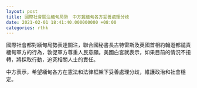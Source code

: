 ```yaml
---
layout: post
title: 國際社會關注緬甸局勢　中方冀緬甸各方妥善處理分歧
date: 2021-02-01 18:41:40.000000000 +08:00
categories: rthk
---
```


國際社會都對緬甸局勢表達關注，聯合國秘書長古特雷斯及英國首相約翰遜都譴責緬甸軍方的行為，敦促軍方尊重人民意願。美國白宮就表示，如果目前的情況不扭轉，將採取行動，追究相關人士的責任。

中方表示，希望緬甸各方在憲法和法律框架下妥善處理分歧，維護政治和社會穩定。
